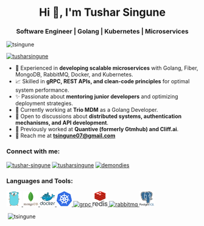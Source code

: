 <h1 align="center">Hi 👋, I'm Tushar Singune</h1>
<h3 align="center">Software Engineer | Golang | Kubernetes | Microservices</h3>

<p align="left"> <img src="https://komarev.com/ghpvc/?username=tsingune&label=Profile%20views&color=0e75b6&style=flat" alt="tsingune" /> </p>

<p align="left"> <a href="https://twitter.com/tusharsingune" target="blank"><img src="https://img.shields.io/twitter/follow/tusharsingune?logo=twitter&style=for-the-badge" alt="tusharsingune" /></a> </p>

- 💪 Experienced in **developing scalable microservices** with Golang, Fiber, MongoDB, RabbitMQ, Docker, and Kubernetes.
- 📈 Skilled in **gRPC, REST APIs, and clean-code principles** for optimal system performance.
- ✨ Passionate about **mentoring junior developers** and optimizing deployment strategies.
- 🌟 Currently working at **Trio MDM** as a Golang Developer.
- 🔮 Open to discussions about **distributed systems, authentication mechanisms, and API development**.
- 🌟 Previously worked at **Quantive (formerly Gtmhub) and Cliff.ai**.
- 💌 Reach me at **tsingune07@gmail.com**

<h3 align="left">Connect with me:</h3>
<p align="left">
<a href="https://linkedin.com/in/tushar-singune" target="blank"><img align="center" src="https://cdn.jsdelivr.net/npm/simple-icons@3.0.1/icons/linkedin.svg" alt="tushar-singune" height="30" width="40" /></a>
<a href="https://twitter.com/tusharsingune" target="blank"><img align="center" src="https://cdn.jsdelivr.net/npm/simple-icons@3.0.1/icons/twitter.svg" alt="tusharsingune" height="30" width="40" /></a>
<a href="https://www.hackerrank.com/demondies" target="blank"><img align="center" src="https://cdn.jsdelivr.net/npm/simple-icons@3.0.1/icons/hackerrank.svg" alt="demondies" height="30" width="40" /></a>
</p>

<h3 align="left">Languages and Tools:</h3>
<p align="left"> 
  <a href="https://golang.org/" target="_blank"> <img src="https://raw.githubusercontent.com/devicons/devicon/master/icons/go/go-original.svg" alt="golang" width="40" height="40"/> </a>
  <a href="https://www.mongodb.com/" target="_blank"> <img src="https://raw.githubusercontent.com/devicons/devicon/master/icons/mongodb/mongodb-original-wordmark.svg" alt="mongodb" width="40" height="40"/> </a>
  <a href="https://www.docker.com/" target="_blank"> <img src="https://raw.githubusercontent.com/devicons/devicon/master/icons/docker/docker-original-wordmark.svg" alt="docker" width="40" height="40"/> </a>
  <a href="https://kubernetes.io/" target="_blank"> <img src="https://raw.githubusercontent.com/devicons/devicon/master/icons/kubernetes/kubernetes-plain.svg" alt="kubernetes" width="40" height="40"/> </a>
  <a href="https://grpc.io/" target="_blank"> <img src="https://upload.wikimedia.org/wikipedia/commons/5/5e/Grpc_logo.png" alt="grpc" width="40" height="40"/> </a>
  <a href="https://redis.io/" target="_blank"> <img src="https://raw.githubusercontent.com/devicons/devicon/master/icons/redis/redis-original-wordmark.svg" alt="redis" width="40" height="40"/> </a>
  <a href="https://www.rabbitmq.com/" target="_blank"> <img src="https://www.vectorlogo.zone/logos/rabbitmq/rabbitmq-icon.svg" alt="rabbitmq" width="40" height="40"/> </a>
  <a href="https://www.postgresql.org/" target="_blank"> <img src="https://raw.githubusercontent.com/devicons/devicon/master/icons/postgresql/postgresql-original-wordmark.svg" alt="postgresql" width="40" height="40"/> </a>
</p>

<p>&nbsp;<img align="center" src="https://github-readme-stats.vercel.app/api?username=tsingune&show_icons=true&locale=en" alt="tsingune" /></p>
